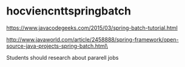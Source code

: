 # hocviencnttspringbatch

https://www.javacodegeeks.com/2015/03/spring-batch-tutorial.html


http://www.javaworld.com/article/2458888/spring-framework/open-source-java-projects-spring-batch.html\

Students should research about pararell jobs

